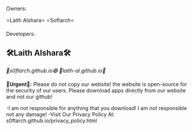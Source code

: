 Owners:

⭐Laith Alshara⭐
  ⭐Softarch⭐

Developers:

🛠️Laith Alshara🛠️
------------------
*🔴s0ftarch.github.io🟣*
*🔵laith-al.github.io🔴*

**🔴Urgent🔴:**
Please do not copy our website! the website is open-source for the security of our users. Please download apps directly from our website and not our github!

-I am not responsible for anything that you download! I am not responsible not any damage!
-Visit Our Privacy Policy At: s0ftarch.github.io/privacy_policy.html
